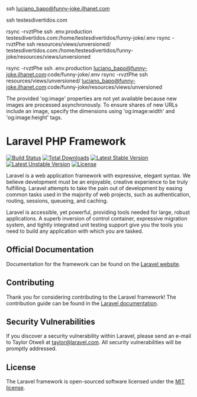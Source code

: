 ssh luciano_bapo@funny-joke.ilhanet.com

ssh testesdivertidos.com

rsync -rvztPhe ssh .env.production testesdivertidos.com:/home/testesdivertidos/funny-joke/.env
rsync -rvztPhe ssh resources/views/unversioned/ testesdivertidos.com:/home/testesdivertidos/funny-joke/resources/views/unversioned

rsync -rvztPhe ssh .env.production luciano_bapo@funny-joke.ilhanet.com:code/funny-joke/.env
rsync -rvztPhe ssh resources/views/unversioned/ luciano_bapo@funny-joke.ilhanet.com:code/funny-joke/resources/views/unversioned

The provided 'og:image' properties are not yet available because new images are processed asynchronously. 
To ensure shares of new URLs include an image, specify the dimensions using 'og:image:width' and 'og:image:height' tags. 

# Laravel PHP Framework

[![Build Status](https://travis-ci.org/laravel/framework.svg)](https://travis-ci.org/laravel/framework)
[![Total Downloads](https://poser.pugx.org/laravel/framework/d/total.svg)](https://packagist.org/packages/laravel/framework)
[![Latest Stable Version](https://poser.pugx.org/laravel/framework/v/stable.svg)](https://packagist.org/packages/laravel/framework)
[![Latest Unstable Version](https://poser.pugx.org/laravel/framework/v/unstable.svg)](https://packagist.org/packages/laravel/framework)
[![License](https://poser.pugx.org/laravel/framework/license.svg)](https://packagist.org/packages/laravel/framework)

Laravel is a web application framework with expressive, elegant syntax. We believe development must be an enjoyable, creative experience to be truly fulfilling. Laravel attempts to take the pain out of development by easing common tasks used in the majority of web projects, such as authentication, routing, sessions, queueing, and caching.

Laravel is accessible, yet powerful, providing tools needed for large, robust applications. A superb inversion of control container, expressive migration system, and tightly integrated unit testing support give you the tools you need to build any application with which you are tasked.

## Official Documentation

Documentation for the framework can be found on the [Laravel website](http://laravel.com/docs).

## Contributing

Thank you for considering contributing to the Laravel framework! The contribution guide can be found in the [Laravel documentation](http://laravel.com/docs/contributions).

## Security Vulnerabilities

If you discover a security vulnerability within Laravel, please send an e-mail to Taylor Otwell at taylor@laravel.com. All security vulnerabilities will be promptly addressed.

## License

The Laravel framework is open-sourced software licensed under the [MIT license](http://opensource.org/licenses/MIT).

